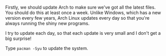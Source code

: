 Firstly, we should update Arch to make sure we've got all the latest files. You should do this at least once a week. Unlike Windows, which has a new version every few years, Arch Linux updates every day so that you're always running the shiny new programs.

I try to update each day, so that each update is very small and I don't get a big surprise!

Type `pacman -Syu` to update the system.
